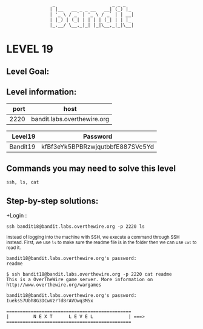                      _                     _ _ _
                    | |__   __ _ _ __   __| (_) |_
                    | '_ \ / _` | '_ \ / _` | | __|
                    | |_) | (_| | | | | (_| | | |_
                    |_.__/ \__,_|_| |_|\__,_|_|\__|  



# LEVEL 19

## Level Goal:



## Level information:

| port |             host               |
|-----:|--------------------------------|
| 2220 |  bandit.labs.overthewire.org   |

| Level19  |    Password                           |
|-------:  |---------------------------------------|
| Bandit19 |    kfBf3eYk5BPBRzwjqutbbfE887SVc5Yd   |

## Commands you may need to solve this level

```
ssh, ls, cat
```

## Step-by-step solutions:

+Login :

 ```
 ssh bandit18@bandit.labs.overthewire.org -p 2220 ls
 
 ```
<sub>Instead of logging into the machine with SSH,
  we execute a command through SSH instead. 
  First, we use `ls` to make sure the readme file is in the folder then we can use `cat` to read it.</sub>
  

```
bandit18@bandit.labs.overthewire.org's password: 
readme

$ ssh bandit18@bandit.labs.overthewire.org -p 2220 cat readme 
This is a OverTheWire game server. More information on http://www.overthewire.org/wargames

bandit18@bandit.labs.overthewire.org's password: 
IueksS7Ubh8G3DCwVzrTd8rAVOwq3M5x
 ```






```
==============================================
|         N E X T      L E V E L             | ===>
==============================================    
```
